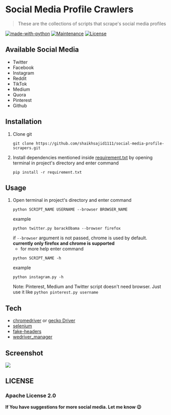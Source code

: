 # Social Media Profile Crawlers

> These are the collections of scripts that scrape's social media profiles

[![made-with-python](https://img.shields.io/badge/Made%20with-Python-1f425f.svg)](https://www.python.org/)
[![Maintenance](https://img.shields.io/badge/Maintained%3F-yes-green.svg)](https://github.com/shaikhsajid1111/social-media-profile-scrapers/graphs/commit-activity)
[![License](https://img.shields.io/badge/License-Apache%202.0-blue.svg)](https://opensource.org/licenses/Apache-2.0)







## Available Social Media
* Twitter
* Facebook
* Instagram
* Reddit
* TikTok
* Medium
* Quora
* Pinterest
* Github



## Installation
1. Clone git
   ```
   git clone https://github.com/shaikhsajid1111/social-media-profile-scrapers.git
   ```
1. Install dependencies mentioned inside [requirement.txt](requirement.txt) by opening terminal in project's directory and enter command
    ```
    pip install -r requirement.txt
    ```
## Usage

1. Open terminal in project's directory and enter command
    ```
    python SCRIPT_NAME USERNAME --browser BROWSER_NAME
    ```
    example
    ```
    python twitter.py barackObama --browser firefox
    ```
    if ```--browser``` argument is not passed, chrome is used by default. **currently only firefox and chrome is supported**
    - for more help enter command
    ```
    python SCRIPT_NAME -h
    ```
    example
    ```
    python instagram.py -h
    ```
    Note: Pinterest, Medium and Twitter script doesn't need browser. Just use it like ```python pinterest.py username```
## Tech

- [chromedriver](https://chromedriver.chromium.org) or [gecko Driver](https://github.com/mozilla/geckodriver/releases)
- [selenium](https://selenium-python.readthedocs.io/installation.html)
- [fake-headers](https://pypi.org/project/fake-headers/)
- [wedriver_manager](https://pypi.org/project/webdriver-manager/)


## Screenshot
![](screenshot/output.png)


## LICENSE

### Apache License 2.0

**If You have suggestions for more social media. Let me know :wink:**



